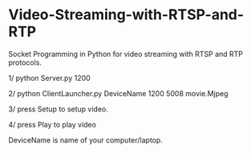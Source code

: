 # Video-Streaming-with-RTSP-and-RTP
Socket Programming in Python for video streaming with RTSP and RTP protocols.

1/ python Server.py 1200

2/ python ClientLauncher.py DeviceName 1200 5008 movie.Mjpeg

3/ press Setup to setup video.

4/ press Play to play video

DeviceName is name of your computer/laptop.
